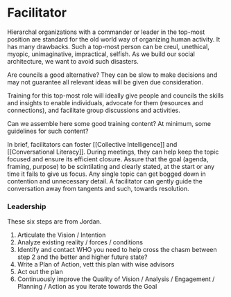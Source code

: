 # Facilitator
Hierarchal organizations with a commander or leader in the top-most position are standard for the old world way of organizing human activity. It has many drawbacks. Such a top-most person can be creul, unethical, myopic, unimaginative, impractical, selfish. As we build our social architecture, we want to avoid such disasters.

Are councils a good alternative? They can be slow to make decisions and may not guarantee all relevant ideas will be given due consideration.

Training for this top-most role will ideally give people and councils the skills and insights to enable individuals, advocate for them (resources and connections), and facilitate group discussions and activities.

Can we assemble here some good training content? At minimum, some guidelines for such content?

In brief, facilitators can foster [[Collective Intelligence]] and [[Conversational Literacy]]. During meetings, they can help keep the topic focused and ensure its efficient closure. Assure that the goal (agenda, framing, purpose) to be scintilating and clearly stated, at the start or any time it fails to give us focus. Any single topic can get bogged down in contention and unnecessary detail. A facilitator can gently guide the conversation away from tangents and such, towards resolution.

### Leadership

These six steps are from Jordan.

1. Articulate the Vision / Intention
2. Analyze existing reality / forces / conditions
3. Identify and contact WHO you need to help cross the chasm between step 2 and the better and higher future state?
4. Write a Plan of Action, vett this plan with wise advisors
5. Act out the plan
6. Continuously improve the Quality of Vision / Analysis / Engagement / Planning / Action as you iterate towards the Goal